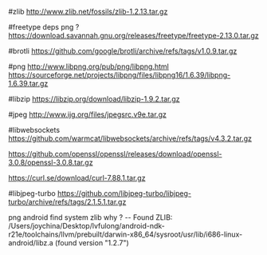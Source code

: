 #zlib
http://www.zlib.net/fossils/zlib-1.2.13.tar.gz

#freetype
deps png ?
https://download.savannah.gnu.org/releases/freetype/freetype-2.13.0.tar.gz

#brotli
https://github.com/google/brotli/archive/refs/tags/v1.0.9.tar.gz

#png
http://www.libpng.org/pub/png/libpng.html
https://sourceforge.net/projects/libpng/files/libpng16/1.6.39/libpng-1.6.39.tar.gz

#libzip
https://libzip.org/download/libzip-1.9.2.tar.gz

#jpeg
http://www.ijg.org/files/jpegsrc.v9e.tar.gz

#libwebsockets
https://github.com/warmcat/libwebsockets/archive/refs/tags/v4.3.2.tar.gz

https://github.com/openssl/openssl/releases/download/openssl-3.0.8/openssl-3.0.8.tar.gz

https://curl.se/download/curl-7.88.1.tar.gz

#libjpeg-turbo
https://github.com/libjpeg-turbo/libjpeg-turbo/archive/refs/tags/2.1.5.1.tar.gz

png android find system zlib why ?
-- Found ZLIB: /Users/joychina/Desktop/lvfulong/android-ndk-r21e/toolchains/llvm/prebuilt/darwin-x86_64/sysroot/usr/lib/i686-linux-android/libz.a (found version "1.2.7")
